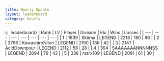 ```yaml
---
title: Hourly Update
layout: leaderboard
category: hourly
---
```


{: .leaderboard}
| Rank | LV | Player | Division | Elo | Wins | Losses |
| --- | --- | --- | --- | --- | --- | --- |
| <span data-change="0">1</span> | 1639 | <span title="ID: 353063">Sktima</span> | LEGEND | <span data-change="11">2218</span> | <span data-change="2">180</span> | <span data-change="0">66</span> |
| <span data-change="0">2</span> | 2796 | <span title="ID: 164871">KawashiroNitori</span> | LEGEND | <span data-change="-14">2190</span> | <span data-change="2">136</span> | <span data-change="2">42</span> |
| <span data-change="0">3</span> | 2147 | <span title="ID: 304661">AcidDownpour</span> | LEGEND | <span data-change="0">2112</span> | <span data-change="0">58</span> | <span data-change="0">28</span> |
| <span data-change="0">4</span> | 394 | <span title="ID: 174294">SAAAAAAANNNNNSS</span> | LEGEND | <span data-change="0">2094</span> | <span data-change="0">79</span> | <span data-change="0">42</span> |
| <span data-change="0">5</span> | 338 | <span title="ID: 625465">marx109</span> | LEGEND | <span data-change="0">2091</span> | <span data-change="0">61</span> | <span data-change="0">30</span> |